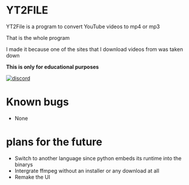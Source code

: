 # YT2FILE
YT2File is a program to convert YouTube videos to mp4 or mp3

That is the whole program

I made it because one of the sites that I download videos from was taken down

**This is only for educational purposes**

[![discord](https://img.shields.io/badge/Click%20Me!-Collector?color=7289DA&label=Collector%20Studio&logo=discord&logoColor=7289DA&style=for-the-badge)](https://discord.gg/WeUSduZraK)
# Known bugs
- None

# plans for the future 
- Switch to another language since python embeds its runtime into the binarys
- Intergrate ffmpeg without an installer or any download at all 
- Remake the UI
